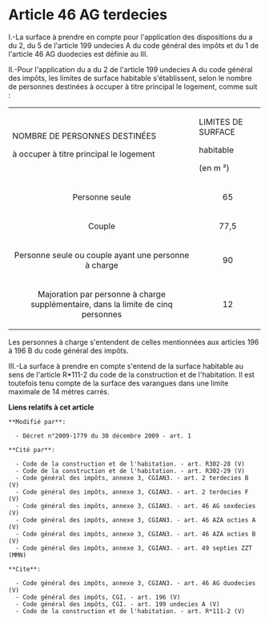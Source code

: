 # Article 46 AG terdecies

I.-La surface à prendre en compte pour l'application des dispositions du a du 2, du 5 de l'article 199 undecies A du code
général des impôts et du 1 de l'article 46 AG duodecies est définie au III. 

II.-Pour l'application du a du 2 de l'article 199 undecies A du code général des impôts, les limites de surface habitable
s'établissent, selon le nombre de personnes destinées à occuper à titre principal le logement, comme suit : 

<table>
  <tbody>
    <tr>
      <td>

NOMBRE DE PERSONNES DESTINÉES 

à occuper à titre principal le logement 

</td>
      <td>

LIMITES DE SURFACE 

habitable 

(en m ²)

</td>
    </tr>
    <tr>
      <td align="center">

Personne seule 

</td>
      <td align="center">

65 

</td>
    </tr>
    <tr>
      <td align="center">

Couple 

</td>
      <td align="center">

77,5 

</td>
    </tr>
    <tr>
      <td align="center">

Personne seule ou couple ayant une personne à charge 

</td>
      <td align="center">

90 

</td>
    </tr>
    <tr>
      <td align="center">

Majoration par personne à charge supplémentaire, dans la limite de cinq personnes 

</td>
      <td align="center">

12 

</td>
    </tr>
  </tbody>
</table>

Les personnes à charge s'entendent de celles mentionnées aux articles 196 à 196 B du code général des impôts. 

III.-La surface à prendre en compte s'entend de la surface habitable au sens de l'article R*111-2 du code de la construction
et de l'habitation. Il est toutefois tenu compte de la surface des varangues dans une limite maximale de 14 mètres carrés.

**Liens relatifs à cet article**

	**Modifié par**:

	  - Décret n°2009-1779 du 30 décembre 2009 - art. 1

	**Cité par**:

	  - Code de la construction et de l'habitation. - art. R302-28 (V)
	  - Code de la construction et de l'habitation. - art. R302-29 (V)
	  - Code général des impôts, annexe 3, CGIAN3. - art. 2 terdecies B (V)
	  - Code général des impôts, annexe 3, CGIAN3. - art. 2 terdecies F (V)
	  - Code général des impôts, annexe 3, CGIAN3. - art. 46 AG sexdecies (V)
	  - Code général des impôts, annexe 3, CGIAN3. - art. 46 AZA octies A (V)
	  - Code général des impôts, annexe 3, CGIAN3. - art. 46 AZA octies B (V)
	  - Code général des impôts, annexe 3, CGIAN3. - art. 49 septies ZZT (MMN)

	**Cite**:

	  - Code général des impôts, annexe 3, CGIAN3. - art. 46 AG duodecies (V)
	  - Code général des impôts, CGI. - art. 196 (V)
	  - Code général des impôts, CGI. - art. 199 undecies A (V)
	  - Code de la construction et de l'habitation. - art. R*111-2 (V)
